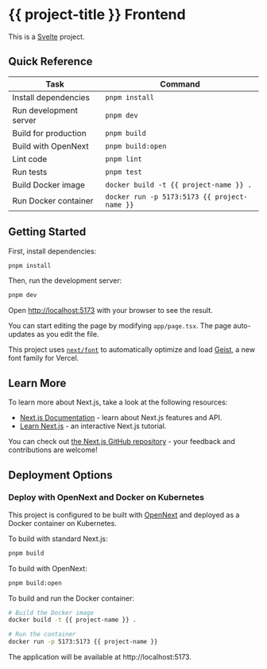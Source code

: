 # {{ project-title }} Frontend

This is a [Svelte](https://svelte.dev) project.

## Quick Reference

| Task                   | Command                                      |
| ---------------------- | -------------------------------------------- |
| Install dependencies   | `pnpm install`                               |
| Run development server | `pnpm dev`                                   |
| Build for production   | `pnpm build`                                 |
| Build with OpenNext    | `pnpm build:open`                            |
| Lint code              | `pnpm lint`                                  |
| Run tests              | `pnpm test`                                  |
| Build Docker image     | `docker build -t {{ project-name }} .`       |
| Run Docker container   | `docker run -p 5173:5173 {{ project-name }}` |

## Getting Started

First, install dependencies:

```bash
pnpm install
```

Then, run the development server:

```bash
pnpm dev
```

Open [http://localhost:5173](http://localhost:5173) with your browser to see the result.

You can start editing the page by modifying `app/page.tsx`. The page auto-updates as you edit the file.

This project uses [`next/font`](https://nextjs.org/docs/app/building-your-application/optimizing/fonts) to automatically optimize and load [Geist](https://vercel.com/font), a new font family for Vercel.

## Learn More

To learn more about Next.js, take a look at the following resources:

- [Next.js Documentation](https://nextjs.org/docs) - learn about Next.js features and API.
- [Learn Next.js](https://nextjs.org/learn) - an interactive Next.js tutorial.

You can check out [the Next.js GitHub repository](https://github.com/vercel/next.js) - your feedback and contributions are welcome!

## Deployment Options

### Deploy with OpenNext and Docker on Kubernetes

This project is configured to be built with [OpenNext](https://github.com/sst/open-next) and deployed as a Docker container on Kubernetes.

To build with standard Next.js:

```bash
pnpm build
```

To build with OpenNext:

```bash
pnpm build:open
```

To build and run the Docker container:

```bash
# Build the Docker image
docker build -t {{ project-name }} .

# Run the container
docker run -p 5173:5173 {{ project-name }}
```

The application will be available at http://localhost:5173.
